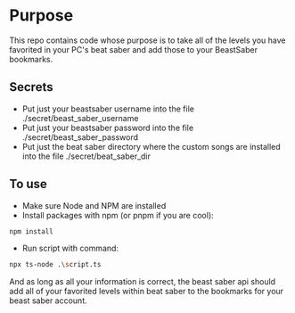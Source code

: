 # Purpose

This repo contains code whose purpose is to take all of the levels you have favorited in your PC's beat saber and add those to your BeastSaber bookmarks.

## Secrets

- Put just your beastsaber username into the file ./secret/beast_saber_username
- Put just your beastsaber password into the file ./secret/beast_saber_password
- Put just the beat saber directory where the custom songs are installed into the file ./secret/beat_saber_dir

## To use

- Make sure Node and NPM are installed
- Install packages with npm (or pnpm if you are cool):

```bash
npm install
```

- Run script with command:

```bash
npx ts-node .\script.ts
```

And as long as all your information is correct, the beast saber api should add all of your favorited levels within beat saber to the bookmarks for your beast saber account.